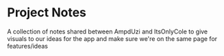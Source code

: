 # Project Notes
A collection of notes shared between AmpdUzi and ItsOnlyCole to give visuals to our ideas for the app and make sure we're on the same page for features/ideas
